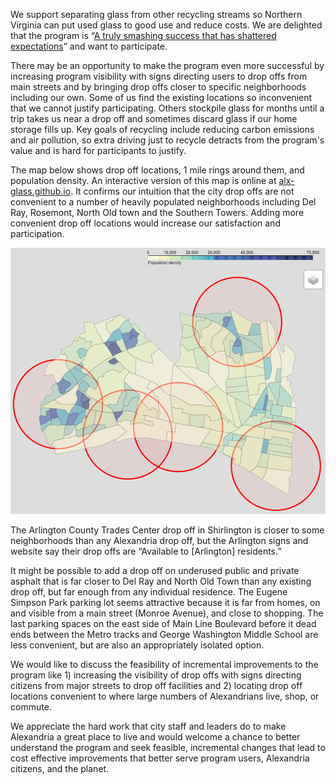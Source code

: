 We support separating glass from other recycling streams so Northern Virginia can put used glass to good use and reduce costs.   We are delighted that the program is “[A truly smashing success that has shattered expectations](https://www.fairfaxcounty.gov/news/glass-recycling-a-smashing-success)” and want to participate.

There may be an opportunity to make the program even more successful by increasing program visibility with signs directing users to drop offs from main streets and by bringing drop offs closer to specific neighborhoods including our own. Some of us find the existing locations so inconvenient that we cannot justify participating. Others stockpile glass for months until a trip takes us near a drop off and sometimes discard glass if our home storage fills up. Key goals of recycling include reducing carbon emissions and air pollution, so extra driving just to recycle detracts from the program's value and is hard for participants to justify.  

The map below shows drop off locations, 1 mile rings around them, and population density.  An interactive version of this map is online at [alx-glass.github.io](https://alx-glass.github.io/).  It confirms our intuition that the city drop offs are not convenient to a number of heavily populated neighborhoods including Del Ray, Rosemont, North Old town and the Southern Towers. Adding more convenient drop off locations would increase our satisfaction and participation.

![Glass recycling map](glass_recycling_map.png)

The Arlington County Trades Center drop off in Shirlington is closer to some neighborhoods than any Alexandria drop off, but the Arlington signs and website say their drop offs are “Available to [Arlington] residents.” 

It might be possible to add a drop off on underused public and private asphalt that is far closer to Del Ray and North Old Town than any existing drop off, but far enough from any individual residence.  The Eugene Simpson Park parking lot seems attractive because it is far from homes, on and visible from a main street (Monroe Avenue), and close to shopping.  The last parking spaces on the east side of Main Line Boulevard before it dead ends between the Metro tracks and George Washington Middle School are less convenient, but are also an appropriately isolated option. 

We would like to discuss the feasibility of incremental improvements to the program like 1) increasing the visibility of drop offs with signs directing citizens from major streets to drop off facilities and 2) locating drop off locations convenient to where large numbers of Alexandrians live, shop, or commute.

We appreciate the hard work that city staff and leaders do to make Alexandria a great place to live and would welcome a chance to better understand the program and seek feasible, incremental changes that lead to cost effective improvements that better serve program users, Alexandria citizens, and the planet. 